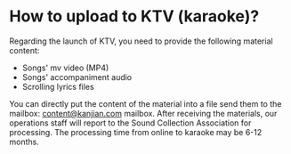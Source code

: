 # How to upload to KTV (karaoke)?

Regarding the launch of KTV, you need to provide the following material content:

* Songs' mv video (MP4)
* Songs' accompaniment audio
* Scrolling lyrics files

You can directly put the content of the material into a file send them to the mailbox: content@kanjian.com mailbox. After receiving the materials, our operations staff will report to the Sound Collection Association for processing. The processing time from online to karaoke may be 6-12 months.&#x20;
